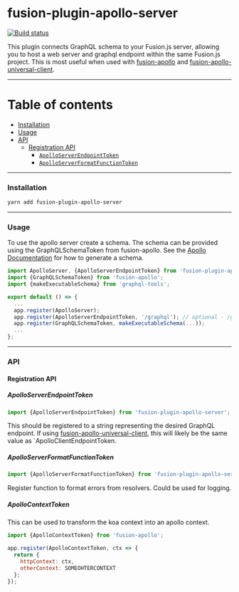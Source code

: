 # fusion-plugin-apollo-server

[![Build status](https://badge.buildkite.com/c931c046e7af2b778aaa22cc9de5255c5ba012aedc63feb595.svg?branch=master)](https://buildkite.com/uberopensource/fusion-plugin-apollo-server)

This plugin connects GraphQL schema to your Fusion.js server, allowing you to host a web server and graphql endpoint within the same Fusion.js project. This is most useful when used with [fusion-apollo](https://github.com/fusionjs/fusion-apollo) and [fusion-apollo-universal-client](https://github.com/fusionjs/fusion-apollo-universal-client).

---

# Table of contents

- [Installation](#installation)
- [Usage](#usage)
- [API](#api)
  - [Registration API](#registration-api)
    - [`ApolloServerEndpointToken`](#apolloserverendpointtoken)
    - [`ApolloServerFormatFunctionToken`](#apolloserverformatfunctiontoken)

---

### Installation

```sh
yarn add fusion-plugin-apollo-server
```

---

### Usage

To use the apollo server create a schema. The schema can be provided using the GraphQLSchemaToken from fusion-apollo.
See the [Apollo Documentation](https://www.apollographql.com/docs/graphql-tools/generate-schema.html) for how to generate a schema.

```js
import ApolloServer, {ApolloServerEndpointToken} from 'fusion-plugin-apollo-server';
import {GraphQLSchemaToken} from 'fusion-apollo';
import {makeExecutableSchema} from 'graphql-tools';

export default () => {
  ...
  app.register(ApolloServer);
  app.register(ApolloServerEndpointToken, '/graphql'); // optional - /graphql is the default
  app.register(GraphQLSchemaToken, makeExecutableSchema(...));
  ...
};
```

---

### API

#### Registration API

##### ApolloServerEndpointToken

```js
import {ApolloServerEndpointToken} from 'fusion-plugin-apollo-server';
```

This should be registered to a string representing the desired GraphQL endpoint. If using [fusion-apollo-universal-client](https://github.com/fusionjs/fusion-apollo-universal-client), this will likely be the same value as `ApolloClientEndpointToken.

##### ApolloServerFormatFunctionToken

```js
import {ApolloServerFormatFunctionToken} from 'fusion-plugin-apollo-server';
```

Register function to format errors from resolvers. Could be used for logging.

##### ApolloContextToken

This can be used to transform the koa context into an apollo context.

```js
import {ApolloContextToken} from 'fusion-apollo';

app.register(ApolloContextToken, ctx => {
  return {
    httpContext: ctx,
    otherContext: SOMEOHTERCONTEXT
  };
});
```
